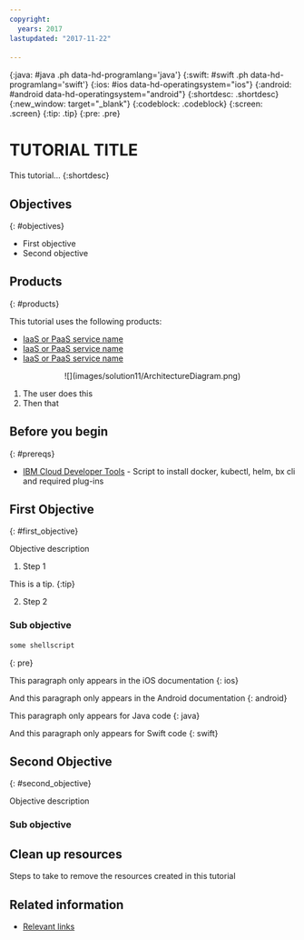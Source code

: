 ```yaml
---
copyright:
  years: 2017
lastupdated: "2017-11-22"

---
```


{:java: #java .ph data-hd-programlang='java'}
{:swift: #swift .ph data-hd-programlang='swift'}
{:ios: #ios data-hd-operatingsystem="ios"}
{:android: #android data-hd-operatingsystem="android"}
{:shortdesc: .shortdesc}
{:new_window: target="_blank"}
{:codeblock: .codeblock}
{:screen: .screen}
{:tip: .tip}
{:pre: .pre}

# TUTORIAL TITLE
This tutorial...
{:shortdesc}

## Objectives
{: #objectives}

* First objective
* Second objective

## Products
{: #products}

This tutorial uses the following products:
* [IaaS or PaaS service name](https://console.ng.bluemix.net/catalog/services/ServiceName)
* [IaaS or PaaS service name](https://console.ng.bluemix.net/catalog/services/ServiceName)
* [IaaS or PaaS service name](https://console.ng.bluemix.net/catalog/services/ServiceName)

<p style="text-align: center;">
![](images/solution11/ArchitectureDiagram.png)
</p>

1. The user does this
2. Then that

## Before you begin
{: #prereqs}

* [IBM Cloud Developer Tools](https://github.com/IBM-Bluemix/ibm-cloud-developer-tools) - Script to install docker, kubectl, helm, bx cli and required plug-ins


## First Objective
{: #first_objective}

Objective description

1. Step 1

  This is a tip.
  {:tip}

2. Step 2

### Sub objective

   ```bash
   some shellscript
   ```
   {: pre}


This paragraph only appears in the iOS documentation
{: ios}

And this paragraph only appears in the Android documentation
{: android}

This paragraph only appears for Java code
{: java}

And this paragraph only appears for Swift code
{: swift}


## Second Objective
{: #second_objective}

Objective description

### Sub objective

## Clean up resources

Steps to take to remove the resources created in this tutorial

## Related information

* [Relevant links](https://blah)
